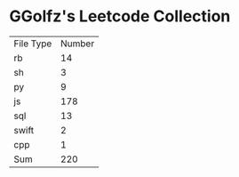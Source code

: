 # GGolfz's Leetcode Collection

<table><tr><td>File Type</td><td>Number</td></tr><tr><td>rb</td><td>14</td></tr><tr><td>sh</td><td>3</td></tr><tr><td>py</td><td>9</td></tr><tr><td>js</td><td>178</td></tr><tr><td>sql</td><td>13</td></tr><tr><td>swift</td><td>2</td></tr><tr><td>cpp</td><td>1</td></tr><tr><td>Sum</td><td>220</td></tr></table>